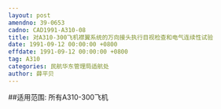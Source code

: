 ```yaml
---
layout: post
amendno: 39-0653
cadno: CAD1991-A310-08
title: 对A310-300飞机襟翼系统的万向接头执行目视检查和电气连续性试验
date: 1991-09-12 00:00:00 +0800
effdate: 1991-09-12 00:00:00 +0800
tag: A310
categories: 民航华东管理局适航处
author: 薛平贝
---
```


##适用范围:
所有A310-300飞机

